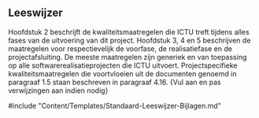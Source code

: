 ## Leeswijzer

Hoofdstuk 2 beschrijft de kwaliteitsmaatregelen die ICTU treft tijdens alles fases van de uitvoering van dit project. Hoofdstuk 3, 4 en 5 beschrijven de maatregelen voor respectievelijk de voorfase, de realisatiefase en de projectafsluiting. De meeste maatregelen zijn generiek en van toepassing op alle softwarerealisatieprojecten die ICTU uitvoert. Projectspecifieke kwaliteitsmaatregelen die voortvloeien uit de documenten genoemd in paragraaf 1.5 staan beschreven in paragraaf 4.16. {Vul aan en pas verwijzingen aan indien nodig}

#include "Content/Templates/Standaard-Leeswijzer-Bijlagen.md"
